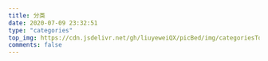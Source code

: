 ```yaml
---
title: 分类
date: 2020-07-09 23:32:51
type: "categories"
top_img: https://cdn.jsdelivr.net/gh/liuyeweiQX/picBed/img/categoriesTop.jpg
comments: false
---
```

